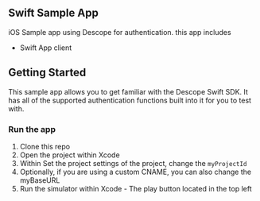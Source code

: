## Swift Sample App
iOS Sample app using Descope for authentication. this app includes
- Swift App client

## Getting Started
This sample app allows you to get familiar with the Descope Swift SDK. It has all of the supported authentication functions built into it for you to test with.

###  Run the app
1. Clone this repo
2. Open the project within Xcode
3. Within Set the project settings of the project, change the `myProjectId`
4. Optionally, if you are using a custom CNAME, you can also change the myBaseURL
5. Run the simulator within Xcode - The play button located in the top left

